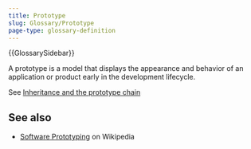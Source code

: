 ```yaml
---
title: Prototype
slug: Glossary/Prototype
page-type: glossary-definition
---
```


{{GlossarySidebar}}

A prototype is a model that displays the appearance and behavior of an application or product early in the development lifecycle.

See [Inheritance and the prototype chain](/en-US/docs/Web/JavaScript/Guide/Inheritance_and_the_prototype_chain)

## See also

- [Software Prototyping](https://en.wikipedia.org/wiki/Software_Prototyping) on Wikipedia
